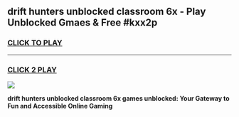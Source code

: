 
## drift hunters unblocked classroom 6x - Play Unblocked Gmaes & Free #kxx2p
<h3>
<a href="https://news.freeplayer.one?title=drift_hunters_unblocked_classroom_6x&ref=24F">CLICK TO PLAY</a></h3>
<hr>

<h3>
<a href="https://news.freeplayer.one?title=drift_hunters_unblocked_classroom_6x&ref=24F">CLICK 2 PLAY</a>
  
</h3>

<a href="https://news.freeplayer.one?title=drift_hunters_unblocked_classroom_6x&ref=24F/"><img src="https://clearcache.store/games.png"></a>


**drift hunters unblocked classroom 6x games unblocked: Your Gateway to Fun and Accessible Online Gaming**
